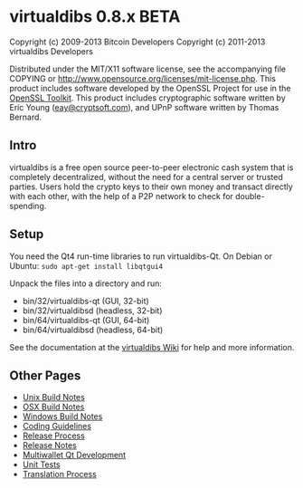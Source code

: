 virtualdibs 0.8.x BETA
====================

Copyright (c) 2009-2013 Bitcoin Developers
Copyright (c) 2011-2013 virtualdibs Developers

Distributed under the MIT/X11 software license, see the accompanying
file COPYING or http://www.opensource.org/licenses/mit-license.php.
This product includes software developed by the OpenSSL Project for use in the [OpenSSL Toolkit](http://www.openssl.org/). This product includes
cryptographic software written by Eric Young ([eay@cryptsoft.com](mailto:eay@cryptsoft.com)), and UPnP software written by Thomas Bernard.


Intro
---------------------
virtualdibs is a free open source peer-to-peer electronic cash system that is
completely decentralized, without the need for a central server or trusted
parties.  Users hold the crypto keys to their own money and transact directly
with each other, with the help of a P2P network to check for double-spending.


Setup
---------------------
You need the Qt4 run-time libraries to run virtualdibs-Qt. On Debian or Ubuntu:
	`sudo apt-get install libqtgui4`

Unpack the files into a directory and run:

- bin/32/virtualdibs-qt (GUI, 32-bit)
- bin/32/virtualdibsd (headless, 32-bit)
- bin/64/virtualdibs-qt (GUI, 64-bit)
- bin/64/virtualdibsd (headless, 64-bit)

See the documentation at the [virtualdibs Wiki](http://virtualdibs.info)
for help and more information.


Other Pages
---------------------
- [Unix Build Notes](build-unix.md)
- [OSX Build Notes](build-osx.md)
- [Windows Build Notes](build-msw.md)
- [Coding Guidelines](coding.md)
- [Release Process](release-process.md)
- [Release Notes](release-notes.md)
- [Multiwallet Qt Development](multiwallet-qt.md)
- [Unit Tests](unit-tests.md)
- [Translation Process](translation_process.md)
